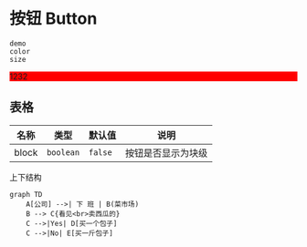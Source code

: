 <div>

# 按钮 Button 
    
```
demo
color
size
```

<div style="background: red">
1232
<HelloWorld name="xx">
</HelloWorld>
</div>


 ## 表格
| 名称 | 类型 | 默认值 | 说明 |
| --- | --- | --- | --- |
| block | `boolean` | `false` | 按钮是否显示为块级 |

<HelloWorld>
</HelloWorld>
</div>

上下结构
```mermaid
graph TD
    A[公司] -->| 下 班 | B(菜市场)
    B --> C{看见<br>卖西瓜的}
    C -->|Yes| D[买一个包子]
    C -->|No| E[买一斤包子]
```

